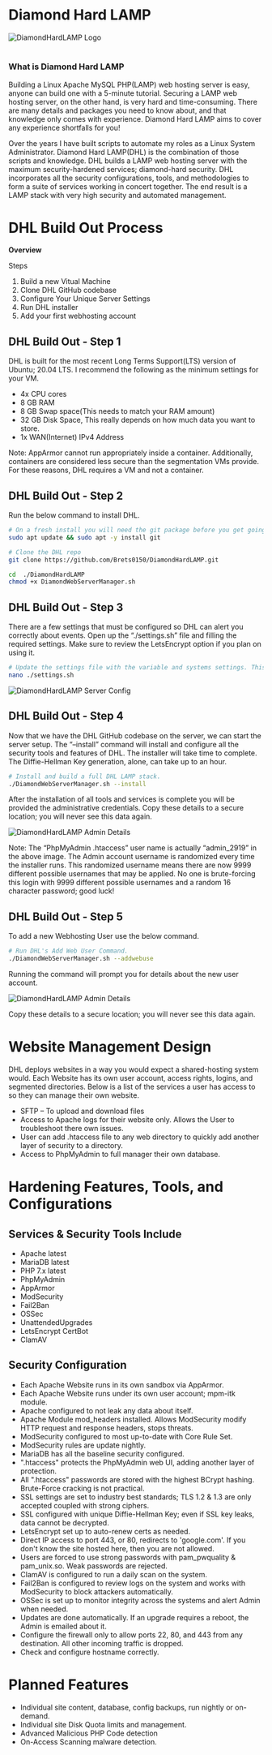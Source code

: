 # Diamond Hard LAMP

![DiamondHardLAMP Logo](https://cybergladius.com/wp-content/uploads/2021/11/logo_2_small.png)
# 
### What is Diamond Hard LAMP
Building a Linux Apache MySQL PHP(LAMP) web hosting server is easy, anyone can build one with a 5-minute tutorial. Securing a LAMP web hosting server, on the other hand, is very hard and time-consuming. There are many details and packages you need to know about, and that knowledge only comes with experience. Diamond Hard LAMP aims to cover any experience shortfalls for you!

Over the years I have built scripts to automate my roles as a Linux System Administrator. Diamond Hard LAMP(DHL) is the combination of those scripts and knowledge. DHL builds a LAMP web hosting server with the maximum security-hardened services; diamond-hard security. DHL incorporates all the security configurations, tools, and methodologies to form a suite of services working in concert together. The end result is a LAMP stack with very high security and automated management.

# 

# DHL Build Out Process
**Overview**

Steps
1. Build a new Vitual Machine
2. Clone DHL GitHub codebase
3. Configure Your Unique Server Settings
4. Run DHL installer
5. Add your first webhosting account

## DHL Build Out - Step 1
DHL is built for the most recent Long Terms Support(LTS) version of Ubuntu; 20.04 LTS. I recommend the following as the minimum settings for your VM.
- 4x CPU cores
- 8 GB RAM
- 8 GB Swap space(This needs to match your RAM amount)
- 32 GB Disk Space, This really depends on how much data you want to store.
- 1x WAN(Internet) IPv4 Address

Note: AppArmor cannot run appropriately inside a container. Additionally, containers are considered less secure than the segmentation VMs provide. For these reasons, DHL requires a VM and not a container.

##  DHL Build Out - Step 2
Run the below command to install DHL.
```bash
# On a fresh install you will need the git package before you get going. 
sudo apt update && sudo apt -y install git

# Clone the DHL repo
git clone https://github.com/Brets0150/DiamondHardLAMP.git

cd  ./DiamondHardLAMP
chmod +x DiamondWebServerManager.sh
```

##  DHL Build Out - Step 3
There are a few settings that must be configured so DHL can alert you correctly about events. Open up the “./settings.sh” file and filling the required settings. Make sure to review the LetsEncrypt option if you plan on using it.

```bash
# Update the settings file with the variable and systems settings. This MUST be updated!
nano ./settings.sh
```
![DiamondHardLAMP Server Config](https://cybergladius.com/wp-content/uploads/2021/11/dhl_settings-1024x207.png)

##  DHL Build Out - Step 4
Now that we have the DHL GitHub codebase on the server, we can start the server setup. The “–install” command will install and configure all the security tools and features of DHL. The installer will take time to complete. The Diffie-Hellman Key generation, alone, can take up to an hour.

```bash
# Install and build a full DHL LAMP stack. 
./DiamondWebServerManager.sh --install
```

After the installation of all tools and services is complete you will be provided the administrative credentials. Copy these details to a secure location; you will never see this data again.

![DiamondHardLAMP Admin Details](https://cybergladius.com/wp-content/uploads/2021/11/dhl_install_complete.png)

Note: The “PhpMyAdmin .htaccess” user name is actually “admin_2919” in the above image. The Admin account username is randomized every time the installer runs. This randomized username means there are now 9999 different possible usernames that may be applied. No one is brute-forcing this login with 9999 different possible usernames and a random 16 character password; good luck!

##  DHL Build Out - Step 5
To add a new Webhosting User use the below command.

```bash
# Run DHL's Add Web User Command. 
./DiamondWebServerManager.sh --addwebuse
```

Running the command will prompt you for details about the new user account. 

![DiamondHardLAMP Admin Details](https://cybergladius.com/wp-content/uploads/2021/12/dhl_addwebuser.png)

Copy these details to a secure location; you will never see this data again. 
#

# Website Management Design
DHL deploys websites in a way you would expect a shared-hosting system would. Each Website has its own user account, access rights, logins, and segmented directories. Below is a list of the services a user has access to so they can manage their own website.

 - SFTP – To upload and download files
 - Access to Apache logs for their website only. Allows the User to troubleshoot there own issues.
 - User can add .htaccess file to any web directory to quickly add another layer of security to a directory.
 - Access to PhpMyAdmin to full manager their own database.

# 

# Hardening Features, Tools, and Configurations

## Services & Security Tools Include 
 - Apache latest
 - MariaDB latest
 - PHP 7.x latest
 - PhpMyAdmin
 - AppArmor
 - ModSecurity
 - Fail2Ban
 - OSSec
 - UnattendedUpgrades
 - LetsEncrypt CertBot
 - ClamAV

## Security Configuration  
- Each Apache Website runs in its own sandbox via AppArmor.
- Each Apache Website runs under its own user account; mpm-itk module.
- Apache configured to not leak any data about itself.
- Apache Module mod_headers installed. Allows ModSecurity modify HTTP request and response headers, stops threats.
- ModSecurity configured to most up-to-date with Core Rule Set.
- ModSecurity rules are update nightly.
- MariaDB has all the baseline security configured. 
- ".htaccess" protects the PhpMyAdmin web UI, adding another layer of protection.
- All ".htaccess" passwords are stored with the highest BCrypt hashing. Brute-Force cracking is not practical.
- SSL settings are set to industry best standards; TLS 1.2 & 1.3 are only accepted coupled with strong ciphers. 
- SSL configured with unique Diffie-Hellman Key; even if SSL key leaks, data cannot be decrypted.
- LetsEncrypt set up to auto-renew certs as needed.
- Direct IP access to port 443, or 80, redirects to 'google.com'. If you don't know the site hosted here, then you are not allowed.
- Users are forced to use strong passwords with pam_pwquality & pam_unix.so. Weak passwords are rejected.
- ClamAV is configured to run a daily scan on the system.
- Fail2Ban is configured to review logs on the system and works with ModSecurity to block attackers automatically.
- OSSec is set up to monitor integrity across the systems and alert Admin when needed. 
- Updates are done automatically. If an upgrade requires a reboot, the Admin is emailed about it.
- Configure the firewall only to allow ports 22, 80, and 443 from any destination. All other incoming traffic is dropped.
- Check and configure hostname correctly.

# 

# Planned Features
- Individual site content, database, config backups, run nightly or on-demand.
- Individual site Disk Quota limits and management.
- Advanced Malicious PHP Code detection
- On-Access Scanning malware detection.

# 
